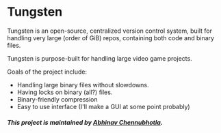# Tungsten

Tungsten is an open-source, centralized version control system, built for handling very large 
(order of GiB) repos, containing both code and binary files.

Tungsten is purpose-built for handling large video game projects.  

Goals of the project include:
 - Handling large binary files without slowdowns.
 - Having locks on binary (all?) files.
 - Binary-friendly compression
 - Easy to use interface (I'll make a GUI at some point probably)

##### This project is maintained by [Abhinav Chennubhotla](https://github.com/PhoenixFlame101).
